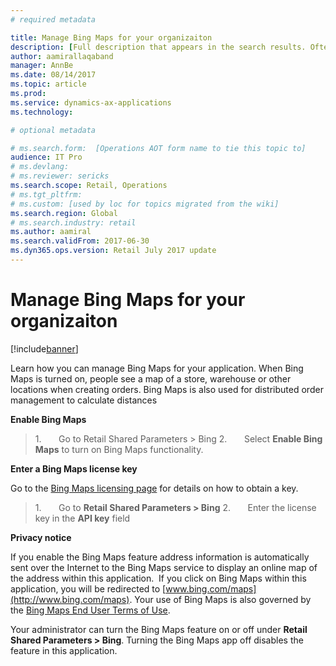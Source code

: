 ```yaml
---
# required metadata

title: Manage Bing Maps for your organizaiton
description: [Full description that appears in the search results. Often the first paragraph of your topic.]
author: aamirallaqaband 
manager: AnnBe
ms.date: 08/14/2017
ms.topic: article
ms.prod: 
ms.service: dynamics-ax-applications
ms.technology: 

# optional metadata

# ms.search.form:  [Operations AOT form name to tie this topic to]
audience: IT Pro
# ms.devlang: 
# ms.reviewer: sericks
ms.search.scope: Retail, Operations 
# ms.tgt_pltfrm: 
# ms.custom: [used by loc for topics migrated from the wiki]
ms.search.region: Global 
# ms.search.industry: retail
ms.author: aamiral
ms.search.validFrom: 2017-06-30 
ms.dyn365.ops.version: Retail July 2017 update 
---
```


# Manage Bing Maps for your organizaiton

[!include[banner](../includes/banner.md)]

Learn how you can manage Bing Maps for your application. When Bing Maps is
turned on, people see a map of a store, warehouse or other locations when
creating orders. Bing Maps is also used for distributed order management to
calculate distances 

**Enable Bing Maps**

>   1.       Go to Retail Shared Parameters \> Bing
>   2.       Select **Enable Bing Maps** to turn on Bing Maps functionality.

**Enter a Bing Maps license key**

Go to the [Bing Maps licensing
page](http://go.microsoft.com/fwlink/p/?LinkID=390116) for details on how to
obtain a key.

>   1.       Go to **Retail Shared Parameters \> Bing**
>   2.       Enter the license key in the **API key** field

**Privacy notice**

If you enable the Bing Maps feature address information is automatically sent
over the Internet to the Bing Maps service to display an online map of the
address within this application.  If you click on Bing Maps within this
application, you will be redirected to
[www.bing.com/maps](http://www.bing.com/maps). Your use of Bing Maps is also
governed by the [Bing Maps End User Terms of
Use](http://go.microsoft.com/?linkid=9710837).  
  
Your administrator can turn the Bing Maps feature on or off under **Retail
Shared Parameters \> Bing**. Turning the Bing Maps app off disables the feature
in this application.
